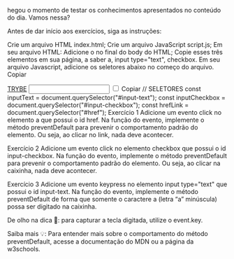 hegou o momento de testar os conhecimentos apresentados no conteúdo do dia. Vamos nessa?

Antes de dar início aos exercícios, siga as instruções:

Crie um arquivo HTML index.html;
Crie um arquivo JavaScript script.js;
Em seu arquivo HTML:
Adicione o <script src="script.js"></script> no final do body do HTML;
Copie esses três elementos em sua página, a saber a, input type="text", checkbox.
Em seu arquivo Javascript, adicione os seletores abaixo no começo do arquivo.
Copiar
<!-- elemento para copiar -->
<a href="www.betrybe.com" target="_blank" id="href">TRYBE</a>
<input type="text" id="input-text"/>
<input type="checkbox" id="input-checkbox" />
Copiar
// SELETORES
const inputText = document.querySelector("#input-text");
const inputCheckbox = document.querySelector("#input-checkbox");
const hrefLink = document.querySelector("#href");
Exercício 1
Adicione um evento click no elemento a que possui o id href. 
Na função do evento, implemente o método preventDefault para prevenir o comportamento padrão do elemento. 
Ou seja, ao clicar no link, nada deve acontecer.

Exercício 2
Adicione um evento click no elemento checkbox que possui o id input-checkbox. Na função do evento, implemente o método preventDefault para prevenir o comportamento padrão do elemento. Ou seja, ao clicar na caixinha, nada deve acontecer.

Exercício 3
Adicione um evento keypress no elemento input type="text" que possui o id input-text. Na função do evento, implemente o método preventDefault de forma que somente o caractere a (letra “a” minúscula) possa ser digitado na caixinha.

De olho na dica 👀: para capturar a tecla digitada, utilize o event.key.

Saiba mais 💡: Para entender mais sobre o comportamento do método preventDefault, acesse a documentação do MDN ou a página da w3schools.